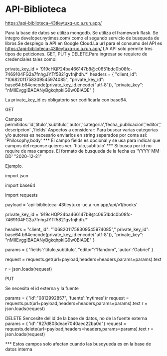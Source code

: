 # API-Biblioteca

https://api-biblioteca-43tleytuxq-uc.a.run.app/


Para la base de datos se utiliza mongodb. Se utiliza el framework flask. Se integro developer.nytimes.com/ como el segundo servicio de busqueda de libros.Se desplego la API en Google Cloud.La url para el consumo del API es 
https://api-biblioteca-43tleytuxq-uc.a.run.app/ 
LA API solo permite tres tipos de peticiones. GET, PUT y DELETE.Para ingresar se requiere de credenciales tales como:

private_key_id = '919cHQP24ba466147b8@c0651bdc0b08fc-7469104FG2a7fnhgJYTf5821gvfnjhdh.*'
headers = {
"client_id": "10682011758309545974085",
"private_key_id": base64.b64encode(private_key_id.encode("utf-8")),
"private_key": "nMIIEvggIBADANyBgkqhpkiG9w0BlAQE"
}

La private_key_id  es obligatorio ser codificarla con base64.

GET

Campos permitidos:'id',titulo','subtitulo','autor','categoria','fecha_publicacion','editor','descripcion' ,'fields'
Aspectos a considerar:
Para buscar varias categorias y/o autores es necesario enviarlos en string separados por coma asi:
'Philosophy,body' ***
El campo fields es opcional y se usa para indicar que campos del reponse quieres ver. 
'titulo,subtitulo' ***
Si busca por id no require de mas campos.
El formato de busqueda de la fecha es 'YYYY-MM-DD' "2020-12-21"

Ejemplo.

import json

import base64

import requests

payload = 'api-biblioteca-43tleytuxq-uc.a.run.app/api/v1/books'

private_key_id = '919cHQP24ba466147b8@c0651bdc0b08fc-7469104FG2a7fnhgJYTf5821gvfnjhdh.*'

headers = 
"client_id": "10682011758309545974085","
private_key_id": base64.b64encode(private_key_id.encode("utf-8")),
"private_key": "nMIIEvggIBADANyBgkqhpkiG9w0BlAQE"
}

params = {
'fields':'titulo,subtitulo',
"editor":"Random",
'autor':'Gabriel'
}

request = requests.get(url=payload,headers=headers,params=params).text

r = json.loads(request)

PUT

Se necesita el id externa y la fuente

params = {   'id':"0812992857",   'fuente':'nytimes'}r
request = requests.put(url=payload,headers=headers,params=params).text
r = json.loads(request)

DELETE 
Sencesite del id de la base de datos, no de la fuente externa
params = {   'id':"627d803deae7040aec22ba0d"}
request = requests.delete(url=payload,headers=headers,params=params).text
r = json.loads(request)

*** Estos campos solo afectan cuando las busqyueda es en la base de datos interna
